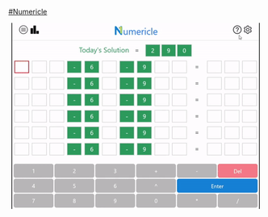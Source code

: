<a align="center" href="http://numericle.ddns.net"> #Numericle </a>

<p align="center">
  <img src="https://github.com/JEllis66/Numericle-Deployment/blob/master/numericleTutorial.gif" alt="animated" />
</p>


